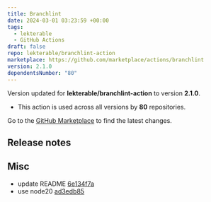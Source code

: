 ```yaml
---
title: Branchlint
date: 2024-03-01 03:23:59 +00:00
tags:
  - lekterable
  - GitHub Actions
draft: false
repo: lekterable/branchlint-action
marketplace: https://github.com/marketplace/actions/branchlint
version: 2.1.0
dependentsNumber: "80"
---
```



Version updated for **lekterable/branchlint-action** to version **2.1.0**.
- This action is used across all versions by **80** repositories.

Go to the [GitHub Marketplace](https://github.com/marketplace/actions/branchlint) to find the latest changes.

## Release notes

## Misc

- update README [6e134f7a](https://github.com/lekterable/branchlint-action/commit/6e134f7a09637b40d7b6d3f5f6a4a5da5e8da3b2)
- use node20 [ad3edb85](https://github.com/lekterable/branchlint-action/commit/ad3edb85a0888b6523f027655ff55cc8b1871bde)
